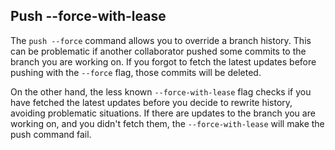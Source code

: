 ## Push --force-with-lease

The `push --force` command allows you to override a branch history. This can be problematic if another collaborator pushed some commits to the branch you are working on. If you forgot to fetch the latest updates before pushing with the `--force` flag, those commits will be deleted.

On the other hand, the less known `--force-with-lease` flag checks if you have fetched the latest updates before you decide to rewrite history, avoiding problematic situations. If there are updates to the branch you are working on, and you didn't fetch them, the `--force-with-lease` will make the push command fail.
